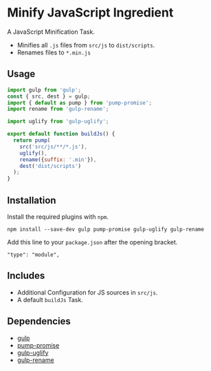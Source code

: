 Minify JavaScript Ingredient
================================================================================

A JavaScript Minification Task.

- Minifies all `.js` files from `src/js` to `dist/scripts`.
- Renames files to `*.min.js`

Usage
--------------------------------------------------------------------------------

```javascript
import gulp from 'gulp';
const { src, dest } = gulp;
import { default as pump } from 'pump-promise';
import rename from 'gulp-rename';

import uglify from 'gulp-uglify';

export default function buildJs() {
  return pump(
    src('src/js/**/*.js'),
    uglify(),
    rename({suffix: '.min'}),
    dest('dist/scripts')
  );
}
```

Installation
--------------------------------------------------------------------------------

Install the required plugins with `npm`.

`npm install --save-dev gulp pump-promise gulp-uglify gulp-rename`

Add this line to your `package.json` after the opening bracket.

`"type": "module",`

Includes
--------------------------------------------------------------------------------

- Additional Configuration for JS sources in `src/js`.
- A default `buildJs` Task.

Dependencies
--------------------------------------------------------------------------------

- [gulp](https://www.npmjs.com/package/gulp)
- [pump-promise](https://www.npmjs.com/package/pump-promise)
- [gulp-uglify](https://www.npmjs.com/package/gulp-uglify)
- [gulp-rename](https://www.npmjs.com/package/gulp-rename)
